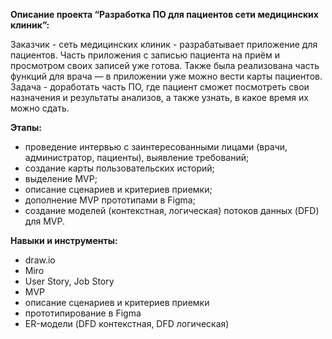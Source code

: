 **Описание проекта “Разработка ПО для пациентов сети медицинских клиник”:**

Заказчик - сеть медицинских клиник - разрабатывает приложение для пациентов. Часть приложения с записью пациента на приём и просмотром своих записей уже готова. Также была реализована часть функций для врача — в приложении уже можно вести карты пациентов. Задача - доработать часть ПО, где пациент сможет посмотреть свои назначения и результаты анализов, а также узнать, в какое время их можно сдать. 

**Этапы:**
- проведение интервью с заинтересованными лицами (врачи, администратор, пациенты), выявление требований;
- создание карты пользовательских историй;
- выделение MVP;
- описание сценариев и критериев приемки;
- дополнение MVP прототипами в Figma;
- создание моделей (контекстная, логическая) потоков данных (DFD) для MVP.

**Навыки и инструменты:**

- draw.io
- Miro
- User Story, Job Story
- MVP
- описание сценариев и критериев приемки
- прототипирование в Figma
- ER-модели (DFD контекстная, DFD логическая)

